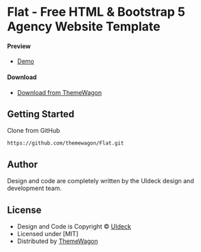 # Flat - Free HTML & Bootstrap 5 Agency Website Template
#### Preview

 - [Demo](https://themewagon.github.io/Flat)

#### Download
 - [Download from ThemeWagon](https://themewagon.com/themes/flat/)
 
 
## Getting Started

Clone from GitHub 
```
https://github.com/themewagon/Flat.git
```

## Author

Design and code are completely written by the UIdeck design and development team.  


## License

 - Design and Code is Copyright &copy; [UIdeck](https://uideck.com/)
 - Licensed under [MIT]
 - Distributed by [ThemeWagon](https://themewagon.com)
